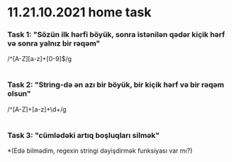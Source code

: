 # 11.21.10.2021 home task
### Task 1: "Sözün ilk hərfi böyük, sonra istənilən qədər kiçik hərf və sonra yalnız bir rəqəm"
/^[A-Z][a-z]+[0-9]$/g
<br/><br/>
### Task 2: "String-də ən azı bir böyük, bir kiçik hərf və bir rəqəm olsun"
/^[A-Z]+[a-z]+\d+/g
<br/><br/>
### Task 3: "cümlədəki artıq boşluqları silmək"
*(Edə bilmədim, regexin stringi dəyişdirmək funksiyası var mı?)
